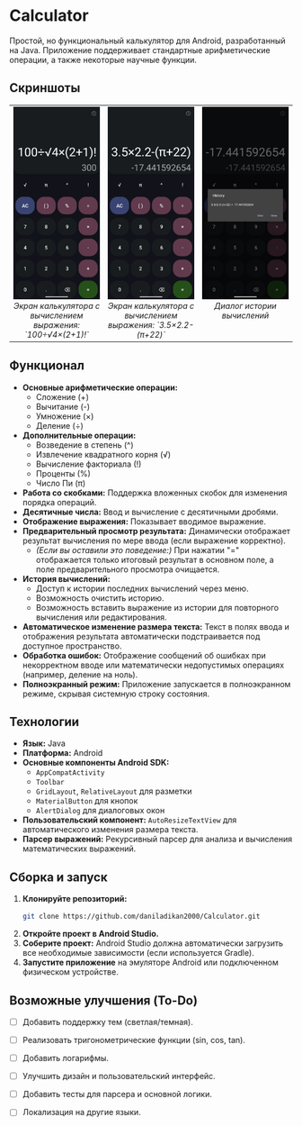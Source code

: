 # Calculator

Простой, но функциональный калькулятор для Android, разработанный на Java. Приложение поддерживает стандартные арифметические операции, а также некоторые научные функции.

## Скриншоты

<table style="width:100%">
  <tr>
    <td style="text-align: center; vertical-align: top; width: 33%;">
      <img src="1.png" alt="Пример сложного вычисления" style="width:250px; max-width:100%;">
      <br>
      <em>Экран калькулятора с вычислением выражения: `100÷√4×(2+1)!`</em>
    </td>
    <td style="text-align: center; vertical-align: top; width: 33%;">
      <img src="2.png" alt="Вычисление с десятичными числами и п" style="width:250px; max-width:100%;">
      <br>
      <em>Экран калькулятора с вычислением выражения: `3.5×2.2-(π+22)`</em>
    </td>
    <td style="text-align: center; vertical-align: top; width: 33%;">
      <img src="3.png" alt="Диалог истории вычислений" style="width:250px; max-width:100%;">
      <br>
      <em>Диалог истории вычислений</em>
    </td>
  </tr>
</table>

## Функционал

*   **Основные арифметические операции:**
    *   Сложение (+)
    *   Вычитание (-)
    *   Умножение (×)
    *   Деление (÷)
*   **Дополнительные операции:**
    *   Возведение в степень (^)
    *   Извлечение квадратного корня (√)
    *   Вычисление факториала (!)
    *   Проценты (%)
    *   Число Пи (π)
*   **Работа со скобками:** Поддержка вложенных скобок для изменения порядка операций.
*   **Десятичные числа:** Ввод и вычисление с десятичными дробями.
*   **Отображение выражения:** Показывает вводимое выражение.
*   **Предварительный просмотр результата:** Динамически отображает результат вычисления по мере ввода (если выражение корректно).
    *   *(Если вы оставили это поведение:)* При нажатии "=" отображается только итоговый результат в основном поле, а поле предварительного просмотра очищается.
*   **История вычислений:**
    *   Доступ к истории последних вычислений через меню.
    *   Возможность очистить историю.
    *   Возможность вставить выражение из истории для повторного вычисления или редактирования.
*   **Автоматическое изменение размера текста:** Текст в полях ввода и отображения результата автоматически подстраивается под доступное пространство.
*   **Обработка ошибок:** Отображение сообщений об ошибках при некорректном вводе или математически недопустимых операциях (например, деление на ноль).
*   **Полноэкранный режим:** Приложение запускается в полноэкранном режиме, скрывая системную строку состояния.

## Технологии

*   **Язык:** Java
*   **Платформа:** Android
*   **Основные компоненты Android SDK:**
    *   `AppCompatActivity`
    *   `Toolbar`
    *   `GridLayout`, `RelativeLayout` для разметки
    *   `MaterialButton` для кнопок
    *   `AlertDialog` для диалоговых окон
*   **Пользовательский компонент:** `AutoResizeTextView` для автоматического изменения размера текста.
*   **Парсер выражений:** Рекурсивный парсер для анализа и вычисления математических выражений.

## Сборка и запуск

1.  **Клонируйте репозиторий:**
    ```bash
    git clone https://github.com/daniladikan2000/Calculator.git
    ```
2.  **Откройте проект в Android Studio.**
3.  **Соберите проект:** Android Studio должна автоматически загрузить все необходимые зависимости (если используется Gradle).
4.  **Запустите приложение** на эмуляторе Android или подключенном физическом устройстве.

## Возможные улучшения (To-Do)

*   [ ] Добавить поддержку тем (светлая/темная).
*   [ ] Реализовать тригонометрические функции (sin, cos, tan).
*   [ ] Добавить логарифмы.
*   [ ] Улучшить дизайн и пользовательский интерфейс.
*   [ ] Добавить тесты для парсера и основной логики.
*   [ ] Локализация на другие языки.

